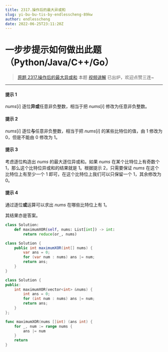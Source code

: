 ```yaml
---
title: 2317.操作后的最大异或和
slug: yi-bu-bu-tis-by-endlesscheng-89kw
author: endlesscheng
date: 2022-06-25T23:11:20Z
---
```

# 一步步提示如何做出此题（Python/Java/C++/Go）
 
> [原题 2317.操作后的最大异或和](https://leetcode.cn/problems/maximum-xor-after-operations)
本题 [视频讲解](https://www.bilibili.com/video/BV143411w7Wx) 已出炉，欢迎点赞三连~

---

#### 提示 1

$\textit{nums}[i]$ 逐位**异或**任意非负整数，相当于把 $\textit{nums}[i]$ 修改为任意非负整数。

#### 提示 2

$\textit{nums}[i]$ 逐位**与**任意非负整数，相当于把 $\textit{nums}[i]$ 的某些比特位的值，由 $1$ 修改为 $0$，但是不能由 $0$ 修改为 $1$。

#### 提示 3

考虑逐位构造出 $\textit{nums}$ 的最大逐位异或和。如果 $\textit{nums}$ 在某个比特位上有奇数个 $1$，那么这个比特位异或和的结果就是 $1$。根据提示 2，只需要保证 $\textit{nums}$ 在这个比特位上有至少一个 $1$ 即可，在这个比特位上我们可以只保留一个 $1$，其余修改为 $0$。

#### 提示 4

通过逐位**或**运算可以求出 $\textit{nums}$ 在哪些比特位上有 $1$。

其结果亦是答案。

```py [sol1-Python3]
class Solution:
    def maximumXOR(self, nums: List[int]) -> int:
        return reduce(or_, nums)
```

```java [sol1-Java]
class Solution {
    public int maximumXOR(int[] nums) {
        var ans = 0;
        for (var num : nums) ans |= num;
        return ans;
    }
}
```

```cpp [sol1-C++]
class Solution {
public:
    int maximumXOR(vector<int> &nums) {
        int ans = 0;
        for (int num : nums) ans |= num;
        return ans;
    }
};
```

```go [sol1-Go]
func maximumXOR(nums []int) (ans int) {
	for _, num := range nums {
		ans |= num
	}
	return
}
```

